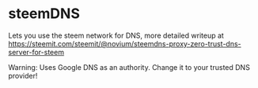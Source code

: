 # steemDNS

Lets you use the steem network for DNS, more detailed writeup at https://steemit.com/steemit/@novium/steemdns-proxy-zero-trust-dns-server-for-steem

Warning: Uses Google DNS as an authority. Change it to your trusted DNS provider!
